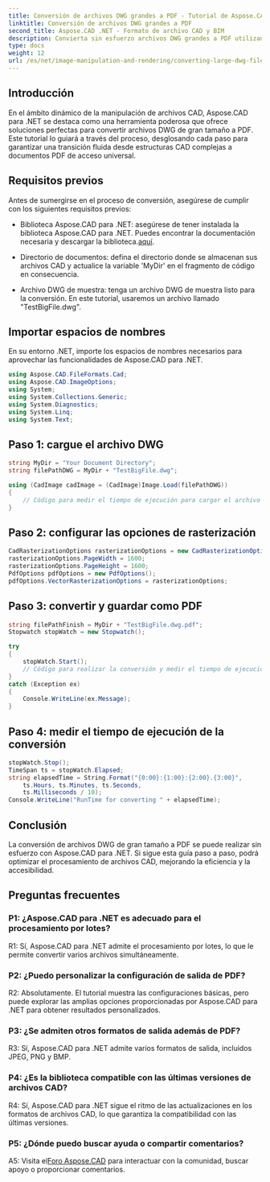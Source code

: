 ```yaml
---
title: Conversión de archivos DWG grandes a PDF - Tutorial de Aspose.CAD
linktitle: Conversión de archivos DWG grandes a PDF
second_title: Aspose.CAD .NET - Formato de archivo CAD y BIM
description: Convierta sin esfuerzo archivos DWG grandes a PDF utilizando Aspose.CAD para .NET. Optimice sus procesos CAD con este tutorial paso a paso.
type: docs
weight: 12
url: /es/net/image-manipulation-and-rendering/converting-large-dwg-files-to-pdf/
---
```

## Introducción

En el ámbito dinámico de la manipulación de archivos CAD, Aspose.CAD para .NET se destaca como una herramienta poderosa que ofrece soluciones perfectas para convertir archivos DWG de gran tamaño a PDF. Este tutorial lo guiará a través del proceso, desglosando cada paso para garantizar una transición fluida desde estructuras CAD complejas a documentos PDF de acceso universal.

## Requisitos previos

Antes de sumergirse en el proceso de conversión, asegúrese de cumplir con los siguientes requisitos previos:

- Biblioteca Aspose.CAD para .NET: asegúrese de tener instalada la biblioteca Aspose.CAD para .NET. Puedes encontrar la documentación necesaria y descargar la biblioteca.[aquí](https://reference.aspose.com/cad/net/).

- Directorio de documentos: defina el directorio donde se almacenan sus archivos CAD y actualice la variable 'MyDir' en el fragmento de código en consecuencia.

- Archivo DWG de muestra: tenga un archivo DWG de muestra listo para la conversión. En este tutorial, usaremos un archivo llamado "TestBigFile.dwg".

## Importar espacios de nombres

En su entorno .NET, importe los espacios de nombres necesarios para aprovechar las funcionalidades de Aspose.CAD para .NET.

```csharp
using Aspose.CAD.FileFormats.Cad;
using Aspose.CAD.ImageOptions;
using System;
using System.Collections.Generic;
using System.Diagnostics;
using System.Linq;
using System.Text;
```

## Paso 1: cargue el archivo DWG

```csharp
string MyDir = "Your Document Directory";
string filePathDWG = MyDir + "TestBigFile.dwg";

using (CadImage cadImage = (CadImage)Image.Load(filePathDWG))
{
    // Código para medir el tiempo de ejecución para cargar el archivo DWG
}
```

## Paso 2: configurar las opciones de rasterización

```csharp
CadRasterizationOptions rasterizationOptions = new CadRasterizationOptions();
rasterizationOptions.PageWidth = 1600;
rasterizationOptions.PageHeight = 1600;
PdfOptions pdfOptions = new PdfOptions();
pdfOptions.VectorRasterizationOptions = rasterizationOptions;
```

## Paso 3: convertir y guardar como PDF

```csharp
string filePathFinish = MyDir + "TestBigFile.dwg.pdf";
Stopwatch stopWatch = new Stopwatch();

try
{
    stopWatch.Start();
    // Código para realizar la conversión y medir el tiempo de ejecución.
}
catch (Exception ex)
{
    Console.WriteLine(ex.Message);
}
```

## Paso 4: medir el tiempo de ejecución de la conversión

```csharp
stopWatch.Stop();
TimeSpan ts = stopWatch.Elapsed;
string elapsedTime = String.Format("{0:00}:{1:00}:{2:00}.{3:00}",
    ts.Hours, ts.Minutes, ts.Seconds,
    ts.Milliseconds / 10);
Console.WriteLine("RunTime for converting " + elapsedTime);
```

## Conclusión

La conversión de archivos DWG de gran tamaño a PDF se puede realizar sin esfuerzo con Aspose.CAD para .NET. Si sigue esta guía paso a paso, podrá optimizar el procesamiento de archivos CAD, mejorando la eficiencia y la accesibilidad.

## Preguntas frecuentes

### P1: ¿Aspose.CAD para .NET es adecuado para el procesamiento por lotes?

R1: Sí, Aspose.CAD para .NET admite el procesamiento por lotes, lo que le permite convertir varios archivos simultáneamente.

### P2: ¿Puedo personalizar la configuración de salida de PDF?

R2: Absolutamente. El tutorial muestra las configuraciones básicas, pero puede explorar las amplias opciones proporcionadas por Aspose.CAD para .NET para obtener resultados personalizados.

### P3: ¿Se admiten otros formatos de salida además de PDF?

R3: Sí, Aspose.CAD para .NET admite varios formatos de salida, incluidos JPEG, PNG y BMP.

### P4: ¿Es la biblioteca compatible con las últimas versiones de archivos CAD?

R4: Sí, Aspose.CAD para .NET sigue el ritmo de las actualizaciones en los formatos de archivos CAD, lo que garantiza la compatibilidad con las últimas versiones.

### P5: ¿Dónde puedo buscar ayuda o compartir comentarios?

A5: Visita el[Foro Aspose.CAD](https://forum.aspose.com/c/cad/19) para interactuar con la comunidad, buscar apoyo o proporcionar comentarios.